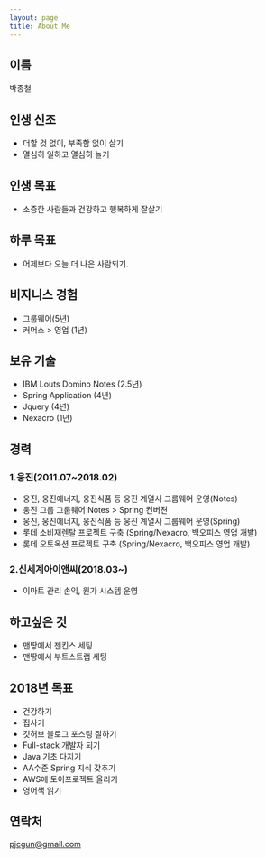 ```yaml
---
layout: page
title: About Me
---
```


## 이름
박종철

## 인생 신조
- 더할 것 없이, 부족함 없이 살기
- 열심히 일하고 열심히 놀기

## 인생 목표
- 소중한 사람들과 건강하고 행복하게 잘살기

## 하루 목표
- 어제보다 오늘 더 나은 사람되기.

## 비지니스 경험
- 그룹웨어(5년)
- 커머스 > 영업 (1년)

## 보유 기술
- IBM Louts Domino Notes (2.5년)
- Spring Application (4년)
- Jquery (4년)
- Nexacro (1년)

## 경력

### 1.웅진(2011.07~2018.02)
- 웅진, 웅진에너지, 웅진식품 등 웅진 계열사 그룹웨어 운영(Notes)
- 웅진 그룹 그룹웨어 Notes > Spring 컨버젼
- 웅진, 웅진에너지, 웅진식품 등 웅진 계열사 그룹웨어 운영(Spring)
- 롯데 소비재렌탈 프로젝트 구축 (Spring/Nexacro, 백오피스 영업 개발)
- 롯데 오토옥션 프로젝트 구축 (Spring/Nexacro, 백오피스 영업 개발)

### 2.신세계아이앤씨(2018.03~)
- 이마트 관리 손익, 원가 시스템 운영

## 하고싶은 것
- 맨땅에서 젠킨스 세팅
- 맨땅에서 부트스트랩 세팅

## 2018년 목표
- 건강하기
- 집사기
- 깃허브 블로그 포스팅 잘하기
- Full-stack 개발자 되기
- Java 기초 다지기
- AA수준 Spring 지식 갖추기
- AWS에 토이프로젝트 올리기
- 영어책 읽기

## 연락처
pjcgun@gmail.com
